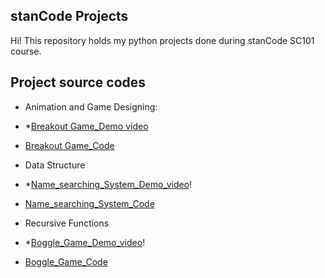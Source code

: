 ## stanCode Projects
Hi! This repository holds my python projects done during stanCode SC101 course.

## Project source codes
* Animation and Game Designing: 
* *[Breakout Game_Demo video](https://drive.google.com/drive/folders/1Gi3bn9qPW_gR0ISyGzVPLd5Bztdvd7rF?fbclid=IwAR36BW3v_bHn-Idsh-0_ROSWLwrXOzoervZId25OOzH2LX4b6FCGDfULdDg)
* [Breakout Game_Code](https://github.com/yungfangtu/stanCode/tree/main/python_projects/break_out_game)

* Data Structure
* *[Name_searching_System_Demo_video](https://drive.google.com/drive/folders/1Gi3bn9qPW_gR0ISyGzVPLd5Bztdvd7rF?fbclid=IwAR36BW3v_bHn-Idsh-0_ROSWLwrXOzoervZId25OOzH2LX4b6FCGDfULdDg)!
* [Name_searching_System_Code](https://github.com/yungfangtu/stanCode/tree/main/python_projects/name_searching)

* Recursive Functions
* *[Boggle_Game_Demo_video](https://drive.google.com/drive/folders/1Gi3bn9qPW_gR0ISyGzVPLd5Bztdvd7rF?fbclid=IwAR36BW3v_bHn-Idsh-0_ROSWLwrXOzoervZId25OOzH2LX4b6FCGDfULdDg)!
* [Boggle_Game_Code](https://github.com/yungfangtu/stanCode/tree/main/python_projects/boggle_game)
